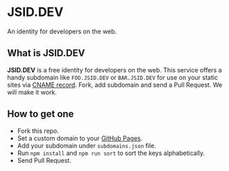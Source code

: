 # JSID.DEV

An identity for developers on the web.

## What is JSID.DEV

**JSID.DEV** is a free identity for developers on the web. This service offers a handy subdomain like `FOO.JSID.DEV` or `BAR.JSID.DEV` for use on your static sites via [CNAME record](https://en.wikipedia.org/wiki/CNAME_record). Fork, add subdomain and send a Pull Request. We will make it work.

## How to get one

- Fork this repo.
- Set a custom domain to your [GitHub Pages](https://pages.github.com).
- Add your subdomain under `subdomains.json` file.
- Run `npm install` and `npm run sort` to sort the keys alphabetically.
- Send Pull Request.
